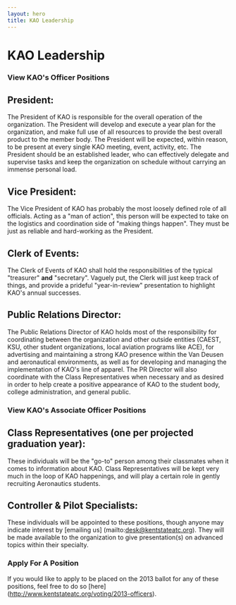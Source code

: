 ```yaml
---
layout: hero
title: KAO Leadership
---
```

# KAO Leadership

### View KAO's Officer Positions

President:
- 
The President of KAO is responsible for the overall operation of the organization. The President will develop and execute a year plan for the organization, and make full use of all resources to provide the best overall product to the member body. The President will be expected, within reason, to be present at every single KAO meeting, event, activity, etc. The President should be an established leader, who can effectively delegate and supervise tasks and keep the organization on schedule without carrying an immense personal load.

Vice President:
-
The Vice President of KAO has probably the most loosely defined role of all officials. Acting as a "man of action", this person will be expected to take on the logistics and coordination side of "making things happen". They must be just as reliable and hard-working as the President.

Clerk of Events:
-
The Clerk of Events of KAO shall hold the responsibilities of the typical "treasurer" **and** "secretary". Vaguely put, the Clerk will just keep track of things, and provide a prideful "year-in-review" presentation to highlight KAO's annual successes.

Public Relations Director:
-
The Public Relations Director of KAO holds most of the responsibility for coordinating between the organization and other outside entities (CAEST, KSU, other student organizations, local aviation programs like ACE), for advertising and maintaining a strong KAO presence within the Van Deusen and aeronautical environments, as well as for developing and managing the implementation of KAO's line of apparel. The PR Director will also coordinate with the Class Representatives when necessary and as desired in order to help create a positive appearance of KAO to the student body, college administration, and general public.


### View KAO's Associate Officer Positions

Class Representatives (one per projected graduation year):
-
These individuals will be the "go-to" person among their classmates when it comes to information about KAO. Class Representatives will be kept very much in the loop of KAO happenings, and will play a certain role in gently recruiting Aeronautics students.

Controller & Pilot Specialists:
-
These individuals will be appointed to these positions, though anyone may indicate interest by [emailing us] (mailto:desk@kentstateatc.org). They will be made available to the organization to give presentation(s) on advanced topics within their specialty.


### Apply For A Position
If you would like to apply to be placed on the 2013 ballot for any of these positions, feel free to do so [here] (http://www.kentstateatc.org/voting/2013-officers).
